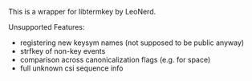 This is a wrapper for libtermkey by LeoNerd.

Unsupported Features:
- registering new keysym names (not supposed to be public anyway)
- strfkey of non-key events
- comparison across canonicalization flags (e.g. for space)
- full unknown csi sequence info
